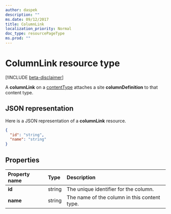 ```yaml
---
author: daspek
description: ""
ms.date: 09/12/2017
title: ColumnLink
localization_priority: Normal
doc_type: resourcePageType
ms.prod: ""
---
```

# ColumnLink resource type

[!INCLUDE [beta-disclaimer](../../includes/beta-disclaimer.md)]

A **columnLink** on a [contentType][] attaches a site **columnDefinition** to that content type.

[contentType]: contenttype.md

## JSON representation

Here is a JSON representation of a **columnLink** resource.
<!-- { "blockType": "resource", "@odata.type": "microsoft.graph.columnLink" } -->

```json
{
  "id": "string",
  "name": "string"
}
```

## Properties

| Property name | Type   | Description
|:--------------|:-------|:----------------------------------------------------
| **id**        | string | The unique identifier for the column.
| **name**      | string | The name of the column  in this content type.

<!--
{
  "type": "#page.annotation",
  "description": "",
  "keywords": "",
  "section": "documentation",
  "tocPath": "Resources/ColumnLink",
  "suppressions": []
}
-->
